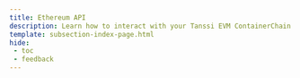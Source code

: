 ```yaml
---
title: Ethereum API
description: Learn how to interact with your Tanssi EVM ContainerChain through the Ethereum API with different Ethereum tools like Remix, Hardhat, Foundry and more.
template: subsection-index-page.html
hide: 
 - toc
 - feedback
---
```


